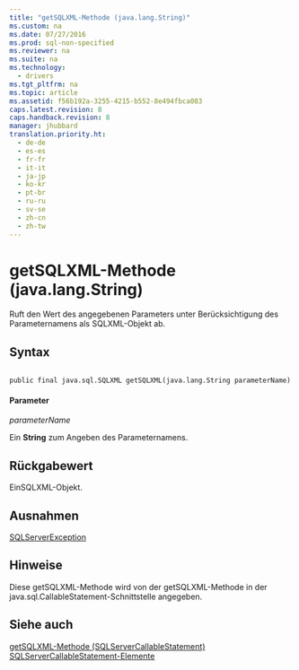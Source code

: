 ```yaml
---
title: "getSQLXML-Methode (java.lang.String)"
ms.custom: na
ms.date: 07/27/2016
ms.prod: sql-non-specified
ms.reviewer: na
ms.suite: na
ms.technology: 
  - drivers
ms.tgt_pltfrm: na
ms.topic: article
ms.assetid: f56b192a-3255-4215-b552-8e494fbca083
caps.latest.revision: 8
caps.handback.revision: 8
manager: jhubbard
translation.priority.ht: 
  - de-de
  - es-es
  - fr-fr
  - it-it
  - ja-jp
  - ko-kr
  - pt-br
  - ru-ru
  - sv-se
  - zh-cn
  - zh-tw
---
```

# getSQLXML-Methode (java.lang.String)
  Ruft den Wert des angegebenen Parameters unter Berücksichtigung des Parameternamens als SQLXML\-Objekt ab.  
  
## Syntax  
  
```  
  
public final java.sql.SQLXML getSQLXML(java.lang.String parameterName)  
```  
  
#### Parameter  
 *parameterName*  
  
 Ein **String** zum Angeben des Parameternamens.  
  
## Rückgabewert  
 EinSQLXML\-Objekt.  
  
## Ausnahmen  
 [SQLServerException](../content/SQLServerException-Class.md)  
  
## Hinweise  
 Diese getSQLXML\-Methode wird von der getSQLXML\-Methode in der java.sql.CallableStatement\-Schnittstelle angegeben.  
  
## Siehe auch  
 [getSQLXML-Methode &#40;SQLServerCallableStatement&#41;](../content/getSQLXML-Method--SQLServerCallableStatement-.md)   
 [SQLServerCallableStatement-Elemente](../content/SQLServerCallableStatement-Members.md)  
  
  